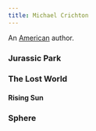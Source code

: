 ```yaml
---
title: Michael Crichton
---
```


An [American](../index.html) author.

### Jurassic Park

### The Lost World

#### Rising Sun

### Sphere
